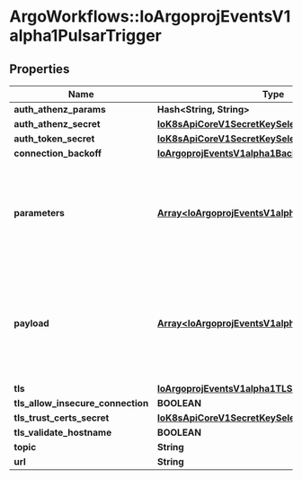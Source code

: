 # ArgoWorkflows::IoArgoprojEventsV1alpha1PulsarTrigger

## Properties
Name | Type | Description | Notes
------------ | ------------- | ------------- | -------------
**auth_athenz_params** | **Hash&lt;String, String&gt;** |  | [optional] 
**auth_athenz_secret** | [**IoK8sApiCoreV1SecretKeySelector**](IoK8sApiCoreV1SecretKeySelector.md) |  | [optional] 
**auth_token_secret** | [**IoK8sApiCoreV1SecretKeySelector**](IoK8sApiCoreV1SecretKeySelector.md) |  | [optional] 
**connection_backoff** | [**IoArgoprojEventsV1alpha1Backoff**](IoArgoprojEventsV1alpha1Backoff.md) |  | [optional] 
**parameters** | [**Array&lt;IoArgoprojEventsV1alpha1TriggerParameter&gt;**](IoArgoprojEventsV1alpha1TriggerParameter.md) | Parameters is the list of parameters that is applied to resolved Kafka trigger object. | [optional] 
**payload** | [**Array&lt;IoArgoprojEventsV1alpha1TriggerParameter&gt;**](IoArgoprojEventsV1alpha1TriggerParameter.md) | Payload is the list of key-value extracted from an event payload to construct the request payload. | [optional] 
**tls** | [**IoArgoprojEventsV1alpha1TLSConfig**](IoArgoprojEventsV1alpha1TLSConfig.md) |  | [optional] 
**tls_allow_insecure_connection** | **BOOLEAN** |  | [optional] 
**tls_trust_certs_secret** | [**IoK8sApiCoreV1SecretKeySelector**](IoK8sApiCoreV1SecretKeySelector.md) |  | [optional] 
**tls_validate_hostname** | **BOOLEAN** |  | [optional] 
**topic** | **String** |  | [optional] 
**url** | **String** |  | [optional] 


